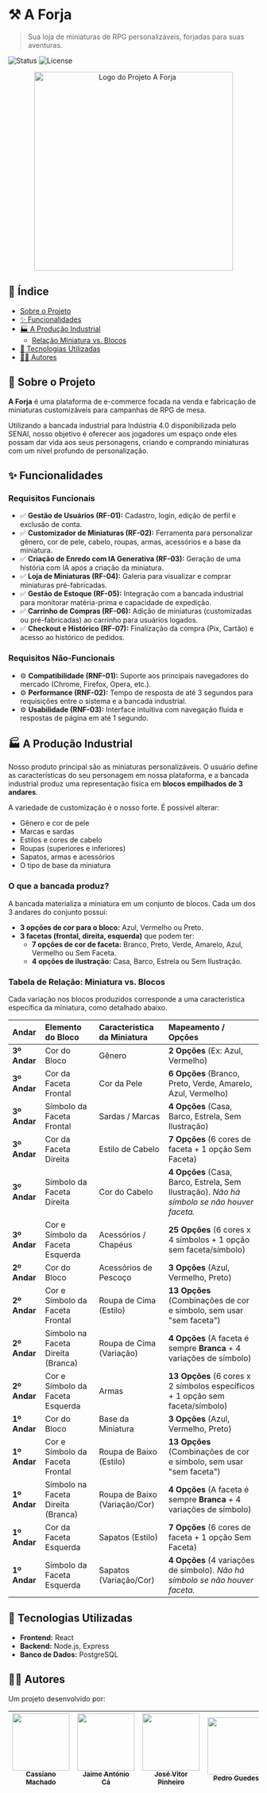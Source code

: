# ⚒️ A Forja

> Sua loja de miniaturas de RPG personalizáveis, forjadas para suas aventuras.

![Status](https://img.shields.io/badge/status-em%20desenvolvimento-yellow)
![License](https://img.shields.io/badge/license-MIT-blue)

<p align="center">
  <img src="URL_PARA_UM_LOGO_OU_BANNER_AQUI" width="400" alt="Logo do Projeto A Forja">
</p>

## 📜 Índice

* [Sobre o Projeto](#-sobre-o-projeto)
* [✨ Funcionalidades](#-funcionalidades)
* [🏭 A Produção Industrial](#-a-produção-industrial)
    * [Relação Miniatura vs. Blocos](#tabela-de-relação-miniatura-vs-blocos)
* [🚀 Tecnologias Utilizadas](#-tecnologias-utilizadas)
* [🧑‍💻 Autores](#-autores)

## 📖 Sobre o Projeto

**A Forja** é uma plataforma de e-commerce focada na venda e fabricação de miniaturas customizáveis para campanhas de RPG de mesa.

Utilizando a bancada industrial para Indústria 4.0 disponibilizada pelo SENAI, nosso objetivo é oferecer aos jogadores um espaço onde eles possam dar vida aos seus personagens, criando e comprando miniaturas com um nível profundo de personalização.

## ✨ Funcionalidades

### Requisitos Funcionais
-   ✅ **Gestão de Usuários (RF-01):** Cadastro, login, edição de perfil e exclusão de conta.
-   ✅ **Customizador de Miniaturas (RF-02):** Ferramenta para personalizar gênero, cor de pele, cabelo, roupas, armas, acessórios e a base da miniatura.
-   ✅ **Criação de Enredo com IA Generativa (RF-03):** Geração de uma história com IA após a criação da miniatura.
-   ✅ **Loja de Miniaturas (RF-04):** Galeria para visualizar e comprar miniaturas pré-fabricadas.
-   ✅ **Gestão de Estoque (RF-05):** Integração com a bancada industrial para monitorar matéria-prima e capacidade de expedição.
-   ✅ **Carrinho de Compras (RF-06):** Adição de miniaturas (customizadas ou pré-fabricadas) ao carrinho para usuários logados.
-   ✅ **Checkout e Histórico (RF-07):** Finalização da compra (Pix, Cartão) e acesso ao histórico de pedidos.

### Requisitos Não-Funcionais
-   ⚙️ **Compatibilidade (RNF-01):** Suporte aos principais navegadores do mercado (Chrome, Firefox, Opera, etc.).
-   ⚙️ **Performance (RNF-02):** Tempo de resposta de até 3 segundos para requisições entre o sistema e a bancada industrial.
-   ⚙️ **Usabilidade (RNF-03):** Interface intuitiva com navegação fluida e respostas de página em até 1 segundo.

## 🏭 A Produção Industrial

Nosso produto principal são as miniaturas personalizáveis. O usuário define as características do seu personagem em nossa plataforma, e a bancada industrial produz uma representação física em **blocos empilhados de 3 andares**.

A variedade de customização é o nosso forte. É possível alterar:
* Gênero e cor de pele
* Marcas e sardas
* Estilos e cores de cabelo
* Roupas (superiores e inferiores)
* Sapatos, armas e acessórios
* O tipo de base da miniatura

### O que a bancada produz?
A bancada materializa a miniatura em um conjunto de blocos. Cada um dos 3 andares do conjunto possui:
* **3 opções de cor para o bloco:** Azul, Vermelho ou Preto.
* **3 facetas (frontal, direita, esquerda)** que podem ter:
    * **7 opções de cor de faceta:** Branco, Preto, Verde, Amarelo, Azul, Vermelho ou Sem Faceta.
    * **4 opções de ilustração:** Casa, Barco, Estrela ou Sem Ilustração.

### Tabela de Relação: Miniatura vs. Blocos
Cada variação nos blocos produzidos corresponde a uma característica específica da miniatura, como detalhado abaixo.

| Andar | Elemento do Bloco | Característica da Miniatura | Mapeamento / Opções |
| :--- | :--- | :--- | :--- |
| **3º Andar** | Cor do Bloco | Gênero | **2 Opções** (Ex: Azul, Vermelho) |
| **3º Andar** | Cor da Faceta Frontal | Cor da Pele | **6 Opções** (Branco, Preto, Verde, Amarelo, Azul, Vermelho) |
| **3º Andar** | Símbolo da Faceta Frontal | Sardas / Marcas | **4 Opções** (Casa, Barco, Estrela, Sem Ilustração) |
| **3º Andar** | Cor da Faceta Direita | Estilo de Cabelo | **7 Opções** (6 cores de faceta + 1 opção Sem Faceta) |
| **3º Andar** | Símbolo da Faceta Direita | Cor do Cabelo | **4 Opções** (Casa, Barco, Estrela, Sem Ilustração). *Não há símbolo se não houver faceta.* |
| **3º Andar** | Cor e Símbolo da Faceta Esquerda | Acessórios / Chapéus | **25 Opções** (6 cores x 4 símbolos + 1 opção sem faceta/símbolo) |
| **2º Andar** | Cor do Bloco | Acessórios de Pescoço | **3 Opções** (Azul, Vermelho, Preto) |
| **2º Andar** | Cor e Símbolo da Faceta Frontal | Roupa de Cima (Estilo) | **13 Opções** (Combinações de cor e símbolo, sem usar "sem faceta") |
| **2º Andar** | Símbolo na Faceta Direita (Branca) | Roupa de Cima (Variação) | **4 Opções** (A faceta é sempre **Branca** + 4 variações de símbolo) |
| **2º Andar** | Cor e Símbolo da Faceta Esquerda | Armas | **13 Opções** (6 cores x 2 símbolos específicos + 1 opção sem faceta/símbolo) |
| **1º Andar** | Cor do Bloco | Base da Miniatura | **3 Opções** (Azul, Vermelho, Preto) |
| **1º Andar** | Cor e Símbolo da Faceta Frontal | Roupa de Baixo (Estilo) | **13 Opções** (Combinações de cor e símbolo, sem usar "sem faceta") |
| **1º Andar** | Símbolo na Faceta Direita (Branca) | Roupa de Baixo (Variação/Cor) | **4 Opções** (A faceta é sempre **Branca** + 4 variações de símbolo) |
| **1º Andar** | Cor da Faceta Esquerda | Sapatos (Estilo) | **7 Opções** (6 cores de faceta + 1 opção Sem Faceta) |
| **1º Andar** | Símbolo da Faceta Esquerda | Sapatos (Variação/Cor) | **4 Opções** (4 variações de símbolo). *Não há símbolo se não houver faceta.* |

## 🚀 Tecnologias Utilizadas
* **Frontend:** React
* **Backend:** Node.js, Express
* **Banco de Dados:** PostgreSQL

## 🧑‍💻 Autores
Um projeto desenvolvido por:

| [<img src="https://avatars.githubusercontent.com/cassianobigodudo" width=115><br><sub>Cassiano Machado</sub>](https://github.com/cassianobigodudo) | [<img src="https://avatars.githubusercontent.com/jaime-ac" width=115><br><sub>Jaime António Cá</sub>](https://github.com/jaime-ac) | [<img src="https://avatars.githubusercontent.com/Jouusey" width=115><br><sub>José Vitor Pinheiro</sub>](https://github.com/Jouusey) | [<img src="https://avatars.githubusercontent.com/PedroG4R" width=115><br><sub>Pedro Guedes</sub>](https://github.com/pedroG4R) |
| :---: | :---: | :---: | :---: |
